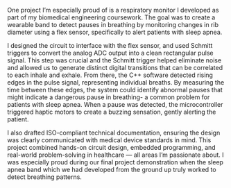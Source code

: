 One project I’m especially proud of is a respiratory monitor I developed as part of my biomedical engineering coursework. The goal was to create a wearable band to detect pauses in breathing by monitoring changes in rib diameter using a flex sensor, specifically to alert patients with sleep apnea.

I designed the circuit to interface with the flex sensor, and used Schmitt triggers to convert the analog ADC output into a clean rectangular pulse signal. This step was crucial and the Schmitt trigger helped eliminate noise and allowed us to generate distinct digital transitions that can be correlated to each inhale and exhale.
From there, the C++ software detected rising edges in the pulse signal, representing individual breaths. By measuring the time between these edges, the system could identify abnormal pauses that might indicate a dangerous pause in breathing- a common problem for patients with sleep apnea. When a pause was detected, the microcontroller triggered haptic motors to create a buzzing sensation, gently alerting the patient.

I also drafted ISO-compliant technical documentation, ensuring the design was clearly communicated with medical device standards in mind. This project combined hands-on circuit design, embedded programming, and real-world problem-solving in healthcare — all areas I’m passionate about. I was especially proud during our final project demonstration when the sleep apnea band which we had developed from the ground up truly worked to detect breathing patterns.
